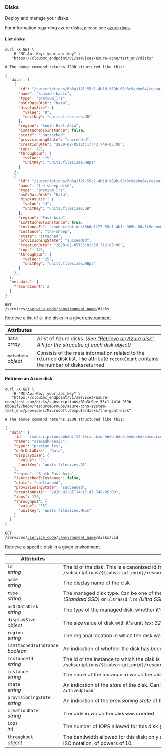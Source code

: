 ### Disks

Deploy and manage your disks.

For information regarding azure disks, please see [azure docs](https://docs.microsoft.com/en-us/rest/api/compute/disks/get#disk).

<!-------------------- LIST DISKS -------------------->

#### List disks

```shell
curl -X GET \
   -H "MC-Api-Key: your_api_key" \
   "https://cloudmc_endpoint/v1/services/azure-conn/test_env/disks"

# The above command returns JSON structured like this:
```

```json
{
  "data": [
    {
      "id": "/subscriptions/6b6a1f27-55c1-4b1d-969b-60a3c9eebe64/resourceGroups/azure-connect-system-ssamadh-mean-env/providers/Microsoft.Compute/disks/ssamadh-basic",
      "name": "ssamadh-basic",
      "type": "premium_lrs",
      "osOrDataDisk": "Data",
      "displaySize": {
        "value": "8",
        "unitKey": "units.filesizes.GB"
      },
      "region": "South East Asia",
      "isAttachedToInstance": false,
      "state": "unattached",
      "provisioningState": "succeeded",
      "creationDate": "2020-02-05T14:17:43.749-05:00",
      "iops": 120,
      "throughput": {
        "value": "25",
        "unitKey": "units.filesizes.MBps"
      }
    },
    {
      "id": "/subscriptions/6b6a1f27-55c1-4b1d-969b-60a3c9eebe64/resourceGroups/azure-connect-system-ssamadh-mean-env/providers/Microsoft.Compute/disks/the-sheep-disk",
      "name": "the-sheep-disk",
      "type": "premium_lrs",
      "osOrDataDisk": "Data",
      "displaySize": {
        "value": "4",
        "unitKey": "units.filesizes.GB"
      },
      "region": "East Asia",
      "isAttachedToInstance": true,
      "instanceId": "/subscriptions/6b6a1f27-55c1-4b1d-969b-60a3c9eebe64/resourceGroups/azure-connect-system-ssamadh-mean-env/providers/Microsoft.Compute/virtualMachines/the-sheep",
      "instance": "the-sheep",
      "state": "attached",
      "provisioningState": "succeeded",
      "creationDate": "2020-02-05T16:01:58.312-05:00",
      "iops": 120,
      "throughput": {
        "value": "25",
        "unitKey": "units.filesizes.MBps"
      }
    },
  ],
  "metadata": {
    "recordCount": 2
  }
}
```

<code>GET /services/<a href="#administration-service-connections">:service_code</a>/<a href="#administration-environments">:environment_name</a>/disks</code>

Retrieve a list of all the disks in a given [environment](#administration-environments)

Attributes | &nbsp;
------- | -----------
`data`<br/>*array* | A list of Azure disks. _(See ["Retrieve an Azure disk"](#azure-retrieve-an-azure-disk) API for the strucutre of each disk object)_
`metadata`<br/>*object* | Consists of the meta information related to the returned disk list. The attribute `recordCount` contains the number of disks returned. 


<!-------------------- RETRIEVE A DISK -------------------->

#### Retrieve an Azure disk

```shell
curl -X GET \
   -H "MC-Api-Key: your_api_key" \
   "https://cloudmc_endpoint/v1/services/azure-conn/test_env/disks/subscriptions/60a3c9ee-55c1-4b1d-969b-6b6a1f27be64/resourceGroups/azure-conn-system-test_env/providers/Microsoft.Compute/disks/the-goat-disk"

# The above command returns JSON structured like this:
```

```json
{
  "data": {
    "id": "/subscriptions/6b6a1f27-55c1-4b1d-969b-60a3c9eebe64/resourceGroups/azure-connect-system-ssamadh-mean-env/providers/Microsoft.Compute/disks/ssamadh-basic",
    "name": "ssamadh-basic",
    "type": "premium_lrs",
    "osOrDataDisk": "Data",
    "displaySize": {
      "value": "8",
      "unitKey": "units.filesizes.GB"
    },
    "region": "South East Asia",
    "isAttachedToInstance": false,
    "state": "unattached",
    "provisioningState": "succeeded",
    "creationDate": "2020-02-05T14:17:43.749-05:00",
    "iops": 120,
    "throughput": {
      "value": "25",
      "unitKey": "units.filesizes.MBps"
    }
  }
}
```

<code>GET /services/<a href="#administration-service-connections">:service_code</a>/<a href="#administration-environments">:environment_name</a>/disks/:id</code>

Retrieve a specific disk in a given [environment](#administration-environments)

Attributes | &nbsp;
------- | -----------
`id`<br/>*string* | The id of the disk. This is a canonized id from azure which is the form of `/subscriptions/${subscriptionid}/resourceGroups/${resourcegroup}/providers/Microsoft.Compute/disks/${diskName}`
`name`<br/>*string* | The display name of the disk
`type`<br/>*string* | The managed disk type. Can be one of the following: `premium_lrs` _(Premium SSD)_, `standard_lrs` _(Standard HDD)_, `standardssd_lrs` _(Standard SSD)_ or `ultrassd_lrs` _(Ultra SSD)_
`osOrDataDisk`<br/>*string* | The type of the managed disk, whether it's a `OS` or a `Data` disk
`displaySize`<br/>*object* | The size value of disk with it's unit _(ex: 32 Gb)_
`region`<br/>*string* | The regional location in which the disk was instantiated
`isAttachedToInstance`<br/>*boolean* | An indication of whether the disk has been attached to an Azure instance
`instanceId`<br/>*string* | The id of the instance to which the disk is attached to. This is a canonized id from azure which is the form of `/subscriptions/${subscriptionid}/resourceGroups/${resourcegroup}/providers/Microsoft.Compute/virtualMachines/${instanceName}` 
`instance`<br/>*string* | The name of the instance to which the disk is attached to _(available only if the disk is attached to an instance)_
`state`<br/>*string* | An indication of the _state_ of the disk. Can be one of the following: `Unattached`, `Attached`, `Reserved`, `ActiveSAS`, `ReadyToUpload`, `ActiveUpload`
`provisioningState`<br/>*string* | An indication of the _provisioning state_ of the disk _(SUCCESS or FAILURE)_
`creationDate`<br/>*string* | The date in which the disk was created
`iops`<br/>*int* | The number of IOPS allowed for this disk _(only settable for UltraSSD disks)_. One operation can transfer between 4k and 256k bytes.
`throughput`<br/>*object* | The bandwidth allowed for this disk; only settable for UltraSSD disks. MBps means millions of bytes per second - MB here uses the ISO notation, of powers of 10.